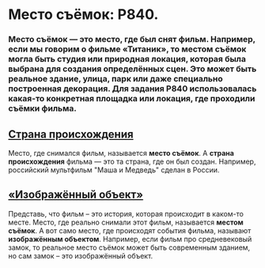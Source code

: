 # Место съёмок: P840.
### Место съёмок — это место, где был снят фильм. Например, если мы говорим о фильме «Титаник», то местом съёмок могла быть студия или природная локация, которая была выбрана для создания определённых сцен. Это может быть реальное здание, улица, парк или даже специально построенная декорация. Для задания P840 использовалась какая-то конкретная площадка или локация, где проходили съёмки фильма.
## [Страна происхождения](./страна_происхождения.md)
Место, где снимался фильм, называется **место съёмок**. А **страна происхождения** фильма — это та страна, где он был создан. Например, российский мультфильм "Маша и Медведь" сделан в России.
## [«Изображённый объект»](./изображённый_объект.md)
Представь, что фильм – это история, которая происходит в каком-то месте. Место, где реально снимали этот фильм, называется **местом съёмок**. А вот само место, где происходят события фильма, называют **изображённым объектом**. Например, если фильм про средневековый замок, то реальное место съёмок может быть современным зданием, но сам замок – это изображённый объект.